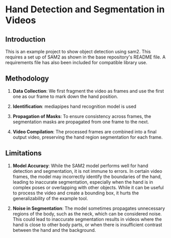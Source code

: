 # Hand Detection and Segmentation in Videos

## Introduction

This is an example project to show object detection using sam2. This requires a set up of SAM2 as shown in the base repository's README file. A requirements file has also been included for compatible library use.

## Methodology

1. **Data Collection**: We first fragment the video as frames and use the first one as our frame to mark down the hand position.

2. **Identification**: mediapipes hand recognition model is used 

3. **Propagation of Masks**: To ensure consistency across frames, the segmentation masks are propagated from one frame to the next.

4. **Video Compilation**: The processed frames are combined into a final output video, preserving the hand region segmentation for each frame.

## Limitations

1. **Model Accuracy**: While the SAM2 model performs well for hand detection and segmentation, it is not immune to errors. In certain video frames, the model may incorrectly identify the boundaries of the hand, leading to inaccurate segmentation, especially when the hand is in complex poses or overlapping with other objects. While it can be useful to process the video and create a bounding box, it hurts the generalizability of the example tool.

2. **Noise in Segmentation**: The model sometimes propagates unnecessary regions of the body, such as the neck, which can be considered noise. This could lead to inaccurate segmentation results in videos where the hand is close to other body parts, or when there is insufficient contrast between the hand and the background.
